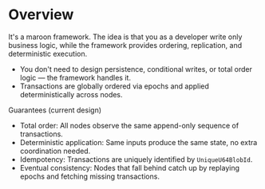 # Overview

It's a maroon framework. The idea is that you as a developer write only business logic, while the framework provides ordering, replication, and deterministic execution.

- You don't need to design persistence, conditional writes, or total order logic — the framework handles it.
- Transactions are globally ordered via epochs and applied deterministically across nodes.

Guarantees (current design)

- Total order: All nodes observe the same append-only sequence of transactions.
- Deterministic application: Same inputs produce the same state, no extra coordination needed.
- Idempotency: Transactions are uniquely identified by `UniqueU64BlobId`.
- Eventual consistency: Nodes that fall behind catch up by replaying epochs and fetching missing transactions.

